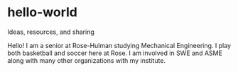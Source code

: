 # hello-world
Ideas, resources, and sharing

Hello! I am a senior at Rose-Hulman studying Mechanical Engineering. I play both basketball and soccer here at Rose. I am involved in SWE and ASME along with many other organizations with my institute.

